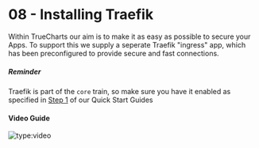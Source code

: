 # 08 - Installing Traefik

Within TrueCharts our aim is to make it as easy as possible to secure your Apps. To support this we supply a seperate Traefik "ingress" app, which has been preconfigured to provide secure and fast connections.

##### Reminder

Traefik is part of the `core` train, so make sure you have it enabled as specified in [Step 1](https://truecharts.org/manual/Quick-Start%20Guides/01-Adding-TrueCharts/) of our Quick Start Guides

#### Video Guide

![type:video](https://www.youtube.com/embed/bWNPfrKjawI)
